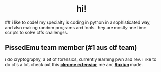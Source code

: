 <div align="center">
 <h1>hi!</h1>
</div>
## i like to code!
my specialty is coding in python in a sophisticated way, and also making random programs and tools. they are mostly one time scripts to solve ctfs challenges.

## PissedEmu team member (#1 aus ctf team)
i do cryptography, a bit of forensics, currently learning pwn and rev.
i like to do ctfs a lot. 
check out this **[chrome extension](https://chrome.google.com/webstore/detail/tetrain/ahekimalhnapoaonpjnfmkncjehligge)** me and **[Roxiun](https://github.com/Roxiun)** made.
